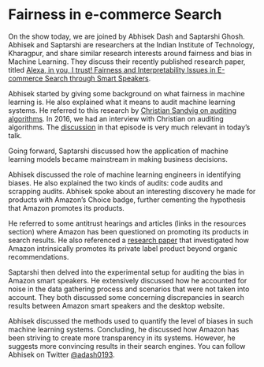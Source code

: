 # Fairness in e-commerce Search
On the show today, we are joined by Abhisek Dash and Saptarshi Ghosh. Abhisek and Saptarshi are researchers at the Indian Institute of Technology, Kharagpur, and share similar research interests around fairness and bias in Machine Learning. They discuss their recently published research paper, titled [Alexa, in you, I trust! Fairness and Interpretability Issues in E-commerce Search through Smart Speakers](https://arxiv.org/abs/2202.03934).

Abhisek started by giving some background on what fairness in machine learning is. He also explained what it means to audit machine learning systems. He referred to this research by [Christian Sandvig on auditing algorithms](https://social.cs.uiuc.edu/papers/pdfs/ICA2014-Sandvig.pdf). In 2016, we had an interview with Christian on auditing algorithms. The [discussion](https://dataskeptic.com/blog/episodes/2016/auditing-algorithms) in that episode is very much relevant in today’s talk.

Going forward, Saptarshi discussed how the application of machine learning models became mainstream in making business decisions.

Abhisek discussed the role of machine learning engineers in identifying biases. He also explained the two kinds of audits: code audits and scrapping audits. Abhisek spoke about an interesting discovery he made for products with Amazon’s Choice badge, further cementing the hypothesis that Amazon promotes its products.

He referred to some antitrust hearings and articles (links in the resources section) where Amazon has been questioned on promoting its products in search results. He also referenced a [research paper](https://arxiv.org/abs/2102.00141) that investigated how Amazon intrinsically promotes its private label product beyond organic recommendations.

Saptarshi then delved into the experimental setup for auditing the bias in Amazon smart speakers. He extensively discussed how he accounted for noise in the data gathering process and scenarios that were not taken into account. They both discussed some concerning discrepancies in search results between Amazon smart speakers and the desktop website.

Abhisek discussed the methods used to quantify the level of biases in such machine learning systems. Concluding, he discussed how Amazon has been striving to create more transparency in its systems. However, he suggests more convincing results in their search engines. You can follow  Abhisek on Twitter [@adash0193](https://twitter.com/adash0193).
